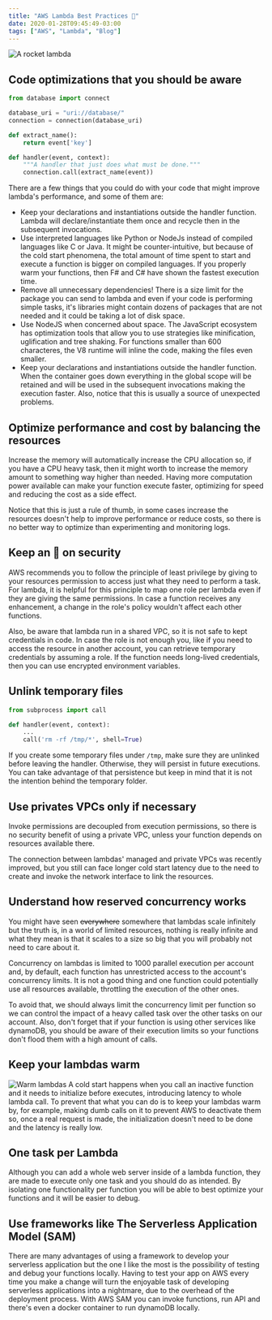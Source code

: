 ```yaml
---
title: "AWS Lambda Best Practices 🙌"
date: 2020-01-28T09:45:49-03:00
tags: ["AWS", "Lambda", "Blog"]
---
```

![A rocket lambda](/images/articles/rocket-lambda.png)
## Code optimizations that you should be aware 
```python
from database import connect 

database_uri = "uri://database/"
connection = connection(database_uri)

def extract_name():
    return event['key']

def handler(event, context):
    """A handler that just does what must be done."""
    connection.call(extract_name(event))
```
There are a few things that you could do with your code that might improve lambda's performance, and some of them are:
- Keep your declarations and instantiations outside the handler function. Lambda will declare/instantiate them once and recycle then in the subsequent invocations.
- Use interpreted languages like Python or NodeJs instead of compiled languages like C or Java. It might be counter-intuitive, but because of the cold start phenomena, the total amount of time spent to start and execute a function is
bigger on compiled languages. If you properly warm your functions, then F# and C# have shown the fastest execution time.
- Remove all unnecessary dependencies! There is a size limit for the package you can send to lambda and even if your code
is performing simple tasks, it's libraries might contain dozens of packages that are not needed and it could be taking a 
lot of disk space.
- Use NodeJS when concerned about space. The JavaScript ecosystem has optimization tools that allow you to use strategies like minification, uglification and tree shaking. For functions smaller than 600 characteres, the V8 runtime will inline the code, making the files even smaller.
- Keep your declarations and instantiations outside the handler function. When the container goes down everything in the
global scope will be retained and will be used in the subsequent invocations making the execution faster. Also, notice that
this is usually a source of unexpected problems.
 

## Optimize performance and cost by balancing the resources
Increase the memory will automatically increase the CPU allocation so, if you have a CPU heavy task, then it might worth
to increase the memory amount to something way higher than needed. Having more computation power available can make your
function execute faster, optimizing for speed and reducing the cost as a side effect.

Notice that this is just a rule of thumb, in some cases increase the resources doesn't help to improve performance or 
reduce costs, so there is no better way to optimize than experimenting and monitoring logs.

## Keep an 👀 on security 
AWS recommends you to follow the principle of least privilege by giving to your resources permission to access
just what they need to perform a task. For lambda, it is helpful for this principle to map one role per lambda even
if they are giving the same permissions. In case a function receives any enhancement, a change in the role's policy
wouldn't affect each other functions.

Also, be aware that lambda run in a shared VPC, so it is not safe to kept credentials in code. In case the role is not
enough you, like if you need to access the resource in another account, you can retrieve temporary credentials by assuming
a role. If the function needs long-lived credentials, then you can use encrypted environment variables.

## Unlink temporary files 
```python
from subprocess import call

def handler(event, context):
    ...
    call('rm -rf /tmp/*', shell=True)
```
If you create some temporary files under `/tmp`, make sure they are unlinked before leaving the handler. Otherwise, they will persist in future executions. You can take advantage of that persistence but keep in mind that it is not the intention behind the temporary folder.

## Use privates VPCs only if necessary
Invoke permissions are decoupled from execution permissions, so there is no security benefit of using a private VPC, unless your function depends on resources available there. 

The connection between lambdas' managed and private VPCs was recently improved, but you still can face longer cold start latency due to the need to create and invoke the network interface to link the resources.

## Understand how reserved concurrency works
You might have seen ~~everywhere~~ somewhere that lambdas scale infinitely but the truth is, in a world of limited resources, nothing is really infinite and what they mean is that it scales to a size so big that you will probably not need to care about it.

Concurrency on lambdas is limited to 1000 parallel execution per account and, by default, 
each function has unrestricted access to the account's concurrency limits. It is not a good thing and one function could potentially use all resources available, throttling the execution of the other ones. 

To avoid that, we should always limit the concurrency limit per function so we can control the impact of
a heavy called task over the other tasks on our account. Also, don't forget that if your function is using other services like dynamoDB, you should be aware of their execution limits so your functions don't flood them with a high amount of calls.

## Keep your lambdas warm
![Warm lambdas](/images/articles/warm-lambdas.png)
A cold start happens when you call an inactive function and it needs to initialize before executes, introducing latency to whole lambda call. To prevent that what you can do is to keep your lambdas warm by,
for example, making dumb calls on it to prevent AWS to deactivate them so, once a real request is made, the initialization
doesn't need to be done and the latency is really low.

## One task per Lambda
Although you can add a whole web server inside of a lambda function, they are made to execute only one task and you should do as intended. By isolating one functionality per function you will be able to best optimize your functions and it will be easier to debug.

## Use frameworks like The Serverless Application Model (SAM)
There are many advantages of using a framework to develop your serverless application but the one I like the most is
the possibility of testing and debug your functions locally. Having to test your app on AWS every time you make a change will turn the enjoyable task of developing serverless applications into a nightmare, due to the overhead of
the deployment process. With AWS SAM you can invoke functions, run API and there's even a docker container to run 
dynamoDB locally.
